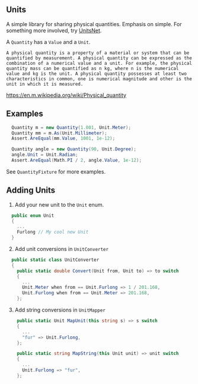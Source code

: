 ## Units

A simple library for sharing physical quantities. Emphasis on simple. For something more involved, try [UnitsNet]([url](https://github.com/angularsen/UnitsNet)).

A `Quantity` has a `Value` and a `Unit`.

    A physical quantity is a property of a material or system that can be quantified by measurement. A physical quantity can be expressed as the combination of a numerical value and a unit. For example, the physical quantity mass can be quantified as n kg, where n is the numerical value and kg is the unit. A physical quantity possesses at least two characteristics in common, one is numerical magnitude and other is the unit in which it is measured.

https://en.m.wikipedia.org/wiki/Physical_quantity

## Examples

```cs
  Quantity m = new Quantity(1.001, Unit.Meter);
  Quantity mm = m.As(Unit.Millimeter);
  Assert.AreEqual(mm.Value, 1001, 1e-12);
```
```cs
  Quantity angle = new Quantity(90, Unit.Degree);
  angle.Unit = Unit.Radian;
  Assert.AreEqual(Math.PI / 2, angle.Value, 1e-12);
```

See `QuantityFixture` for more examples.

## Adding Units

1. Add your new unit to the `Unit` enum.

```cs
  public enum Unit
  {
    ...
    Furlong // My cool new Unit
  }
```

2. Add unit conversions in ```UnitConverter```

```cs
  public static class UnitConverter
  {
    public static double Convert(Unit from, Unit to) => to switch
    {
      ...
      Unit.Meter when from == Unit.Furlong => 1 / 201.168,
      Unit.Furlong when from == Unit.Meter => 201.168,
    };
```

3. Add string conversions in `UnitMapper`

```cs
    public static Unit MapUnit(this string s) => s switch
    {
      ...
      "fur" => Unit.Furlong,
    };

    public static string MapString(this Unit unit) => unit switch
    {
      ...
      Unit.Furlong => "fur",
    };
```
